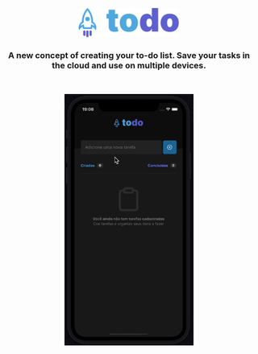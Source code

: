 <p align="center">
  <img src="./.github/brand.svg" width=200/>
</p>

<h3 align="center">
  A new concept of creating your to-do list. Save your tasks in the cloud and use on multiple devices.
</h3>

<br/>

<p align="center">
  <img src="./.github/demonstration.gif" height="500"/>
</p>
